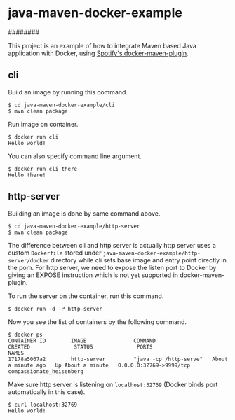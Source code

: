 # java-maven-docker-example
########

This project is an example of how to integrate Maven based Java application with Docker, using [Spotify's docker-maven-plugin](https://github.com/spotify/docker-maven-plugin).

## cli

Build an image by running this command.

```
$ cd java-maven-docker-example/cli
$ mvn clean package
```

Run image on container.

```
$ docker run cli
Hello world!
```

You can also specify command line argument.

```
$ docker run cli there
Hello there!
```

## http-server

Building an image is done by same command above.

```
$ cd java-maven-docker-example/http-server
$ mvn clean package
```

The difference between cli and http server is actually http server uses a custom `Dockerfile` stored under `java-maven-docker-example/http-server/docker` directory while cli sets base image and entry point directly in the pom. For http server, we need to expose the listen port to Docker by giving an EXPOSE instruction which is not yet supported in docker-maven-plugin.

To run the server on the container, run this command.

```
$ docker run -d -P http-server
```

Now you see the list of containers by the following command.

```
$ docker ps
CONTAINER ID        IMAGE               COMMAND                  CREATED              STATUS              PORTS                     NAMES
17178a5067a2        http-server         "java -cp /http-serve"   About a minute ago   Up About a minute   0.0.0.0:32769->9999/tcp   compassionate_heisenberg
```

Make sure http server is listening on `localhost:32769` (Docker binds port automatically in this case).

```
$ curl localhost:32769
Hello world!
```
